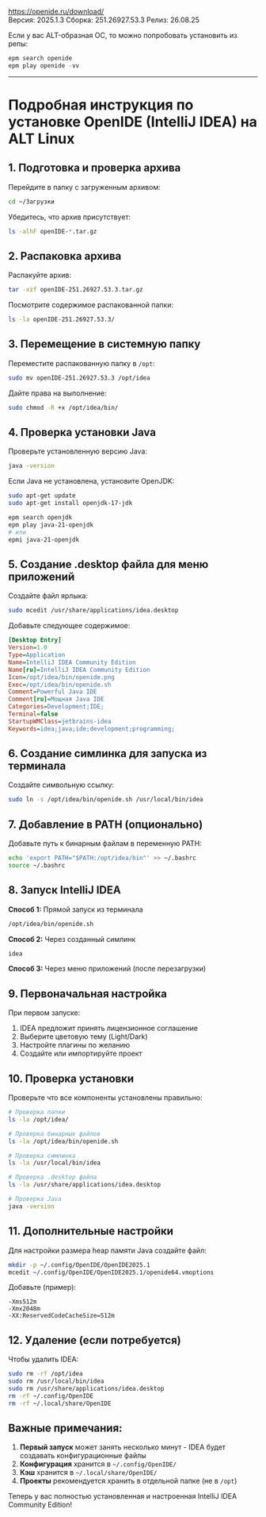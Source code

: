 https://openide.ru/download/
<br/> Версия: 2025.1.3   Сборка: 251.26927.53.3   Релиз: 26.08.25


Если у вас ALT-образная ОС, то можно попробовать установить из репы:
```c
epm search openide
epm play openide -vv
```
----------------------------

# Подробная инструкция по установке OpenIDE (IntelliJ IDEA) на ALT Linux

## 1. Подготовка и проверка архива

Перейдите в папку с загруженным архивом:
```bash
cd ~/Загрузки
```

Убедитесь, что архив присутствует:
```bash
ls -alhF openIDE-*.tar.gz
```

## 2. Распаковка архива

Распакуйте архив:
```bash
tar -xzf openIDE-251.26927.53.3.tar.gz
```

Посмотрите содержимое распакованной папки:
```bash
ls -la openIDE-251.26927.53.3/
```

## 3. Перемещение в системную папку

Переместите распакованную папку в `/opt`:
```bash
sudo mv openIDE-251.26927.53.3 /opt/idea
```

Дайте права на выполнение:
```bash
sudo chmod -R +x /opt/idea/bin/
```

## 4. Проверка установки Java

Проверьте установленную версию Java:
```bash
java -version
```

Если Java не установлена, установите OpenJDK:
```bash
sudo apt-get update
sudo apt-get install openjdk-17-jdk

epm search openjdk
epm play java-21-openjdk
# или
epmi java-21-openjdk
```

## 5. Создание .desktop файла для меню приложений

Создайте файл ярлыка:
```bash
sudo mcedit /usr/share/applications/idea.desktop
```

Добавьте следующее содержимое:
```ini
[Desktop Entry]
Version=1.0
Type=Application
Name=IntelliJ IDEA Community Edition
Name[ru]=IntelliJ IDEA Community Edition
Icon=/opt/idea/bin/openide.png
Exec=/opt/idea/bin/openide.sh
Comment=Powerful Java IDE
Comment[ru]=Мощная Java IDE
Categories=Development;IDE;
Terminal=false
StartupWMClass=jetbrains-idea
Keywords=idea;java;ide;development;programming;
```

## 6. Создание симлинка для запуска из терминала

Создайте символьную ссылку:
```bash
sudo ln -s /opt/idea/bin/openide.sh /usr/local/bin/idea
```

## 7. Добавление в PATH (опционально)

Добавьте путь к бинарным файлам в переменную PATH:
```bash
echo 'export PATH="$PATH:/opt/idea/bin"' >> ~/.bashrc
source ~/.bashrc
```

## 8. Запуск IntelliJ IDEA

**Способ 1:** Прямой запуск из терминала
```bash
/opt/idea/bin/openide.sh
```

**Способ 2:** Через созданный симлинк
```bash
idea
```

**Способ 3:** Через меню приложений (после перезагрузки)

## 9. Первоначальная настройка

При первом запуске:
1. IDEA предложит принять лицензионное соглашение
2. Выберите цветовую тему (Light/Dark)
3. Настройте плагины по желанию
4. Создайте или импортируйте проект

## 10. Проверка установки

Проверьте что все компоненты установлены правильно:
```bash
# Проверка папки
ls -la /opt/idea/

# Проверка бинарных файлов
ls -la /opt/idea/bin/openide.sh

# Проверка симлинка
ls -la /usr/local/bin/idea

# Проверка .desktop файла
ls -la /usr/share/applications/idea.desktop

# Проверка Java
java -version
```

## 11. Дополнительные настройки

Для настройки размера heap памяти Java создайте файл:
```bash
mkdir -p ~/.config/OpenIDE/OpenIDE2025.1
mcedit ~/.config/OpenIDE/OpenIDE2025.1/openide64.vmoptions
```

Добавьте (пример):
```
-Xms512m
-Xmx2048m
-XX:ReservedCodeCacheSize=512m
```

## 12. Удаление (если потребуется)

Чтобы удалить IDEA:
```bash
sudo rm -rf /opt/idea
sudo rm /usr/local/bin/idea
sudo rm /usr/share/applications/idea.desktop
rm -rf ~/.config/OpenIDE
rm -rf ~/.local/share/OpenIDE
```

## Важные примечания:

1. **Первый запуск** может занять несколько минут - IDEA будет создавать конфигурационные файлы
2. **Конфигурация** хранится в `~/.config/OpenIDE/`
3. **Кэш** хранится в `~/.local/share/OpenIDE/`
4. **Проекты** рекомендуется хранить в отдельной папке (не в `/opt`)

Теперь у вас полностью установленная и настроенная IntelliJ IDEA Community Edition!

